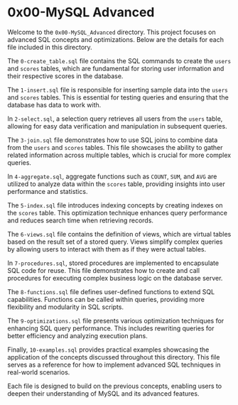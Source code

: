 # 0x00-MySQL Advanced

Welcome to the `0x00-MySQL_Advanced` directory. This project focuses on advanced SQL concepts and optimizations. Below are the details for each file included in this directory.

The `0-create_table.sql` file contains the SQL commands to create the `users` and `scores` tables, which are fundamental for storing user information and their respective scores in the database.

The `1-insert.sql` file is responsible for inserting sample data into the `users` and `scores` tables. This is essential for testing queries and ensuring that the database has data to work with.

In `2-select.sql`, a selection query retrieves all users from the `users` table, allowing for easy data verification and manipulation in subsequent queries.

The `3-join.sql` file demonstrates how to use SQL joins to combine data from the `users` and `scores` tables. This file showcases the ability to gather related information across multiple tables, which is crucial for more complex queries.

In `4-aggregate.sql`, aggregate functions such as `COUNT`, `SUM`, and `AVG` are utilized to analyze data within the `scores` table, providing insights into user performance and statistics.

The `5-index.sql` file introduces indexing concepts by creating indexes on the `scores` table. This optimization technique enhances query performance and reduces search time when retrieving records.

The `6-views.sql` file contains the definition of views, which are virtual tables based on the result set of a stored query. Views simplify complex queries by allowing users to interact with them as if they were actual tables.

In `7-procedures.sql`, stored procedures are implemented to encapsulate SQL code for reuse. This file demonstrates how to create and call procedures for executing complex business logic on the database server.

The `8-functions.sql` file defines user-defined functions to extend SQL capabilities. Functions can be called within queries, providing more flexibility and modularity in SQL scripts.

The `9-optimizations.sql` file presents various optimization techniques for enhancing SQL query performance. This includes rewriting queries for better efficiency and analyzing execution plans.

Finally, `10-examples.sql` provides practical examples showcasing the application of the concepts discussed throughout this directory. This file serves as a reference for how to implement advanced SQL techniques in real-world scenarios.

Each file is designed to build on the previous concepts, enabling users to deepen their understanding of MySQL and its advanced features.

